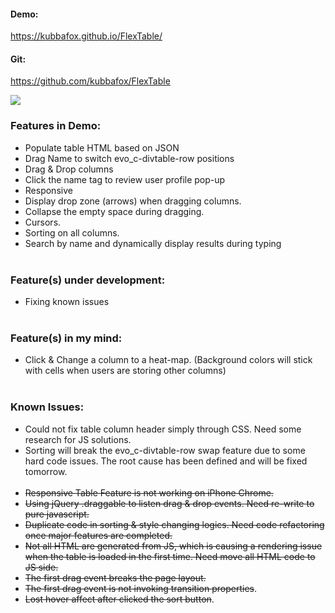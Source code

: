 #### Demo:
https://kubbafox.github.io/FlexTable/

#### Git:
https://github.com/kubbafox/FlexTable

![](http://i.imgur.com/29KdHRq.jpg)
### Features in Demo:
- Populate table HTML based on JSON
- Drag Name to switch evo_c-divtable-row positions
- Drag & Drop columns 
- Click the name tag to review user profile pop-up
- Responsive
- Display drop zone (arrows) when dragging columns.
- Collapse the empty space during dragging.
- Cursors.
- Sorting on all columns.
- Search by name and dynamically display results during typing
<br><br>

### Feature(s) under development:
- Fixing known issues
<br><br>
### Feature(s)  in my mind:

- Click & Change a column to a heat-map. (Background colors will stick with cells when users are storing other columns)
<br><br>
### Known Issues:
- Could not fix table column header simply through CSS. Need some research for JS solutions.
- Sorting will break the evo_c-divtable-row swap feature due to some hard code issues. The root cause has been defined and will be fixed tomorrow.
<br></br>
- <s>Responsive Table Feature is not working on iPhone Chrome.</s>
- <s>Using jQuery .draggable to listen drag & drop events. Need re-write to pure javascript.</s>
- <s>Duplicate code in sorting & style changing logics. Need code refactoring once major features are completed.</s>
- <s>Not all HTML are generated from JS, which is causing a rendering issue when the table is loaded in the first time. Need move all HTML code to JS side.</s>
- <s>The first drag event breaks the page layout.</s>
- <s>The first drag event is not invoking transition properties</s>.
- <s>Lost hover affect after clicked the sort button</s>.
